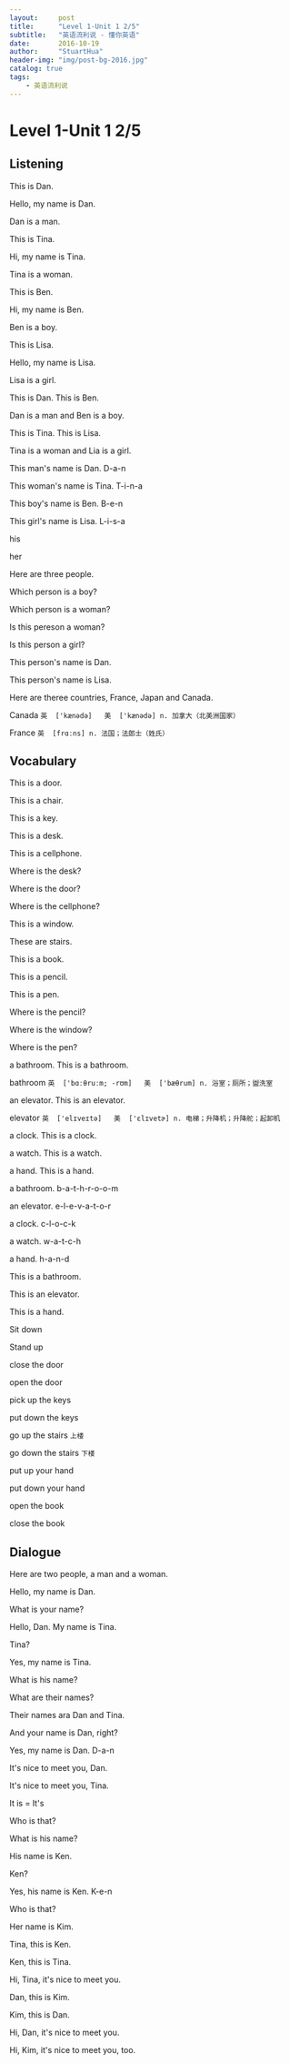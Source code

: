 ```yaml
---
layout:     post
title:      "Level 1-Unit 1 2/5"
subtitle:   "英语流利说 - 懂你英语"
date:       2016-10-19
author:     "StuartHua"
header-img: "img/post-bg-2016.jpg"
catalog: true
tags:
    - 英语流利说
---
```


# Level 1-Unit 1 2/5

<!-- more -->

## Listening

This is Dan.

Hello, my name is Dan.

Dan is a man.

This is Tina.

Hi, my name is Tina.

Tina is a woman.

This is Ben.

Hi, my name is Ben.

Ben is a boy.

This is Lisa.

Hello, my name is Lisa.

Lisa is a girl.

This is Dan. This is Ben.

Dan is a man and Ben is a boy.

This is Tina. This is Lisa.

Tina is a woman and Lia is a girl.

This man's name is Dan. D-a-n

This woman's name is Tina. T-i-n-a

This boy's name is Ben. B-e-n

This girl's name is Lisa. L-i-s-a

his

her

Here are three people.

Which person is a boy?

Which person is a woman?

Is this pereson a woman?

Is this person a girl?

This person's name is Dan.

This person's name is Lisa.

Here are theree countries, France, Japan and Canada.

Canada `英  ['kænədə]   美  ['kænədə]
n. 加拿大（北美洲国家）`

France `英  [frɑːns]
n. 法国；法郎士（姓氏）`

## Vocabulary

This is a door.

This is a chair.

This is a key.

This is a desk.

This is a cellphone.

Where is the desk?

Where is the door?

Where is the cellphone?

This is a window.

These are stairs.

This is a book.

This is a pencil.

This is a pen.

Where is the pencil?

Where is the window?

Where is the pen?

a bathroom. This is a bathroom.

bathroom `英  ['bɑːθruːm; -rʊm]   美  ['bæθrum]
n. 浴室；厕所；盥洗室`

an elevator. This is an elevator.

elevator `英  ['elɪveɪtə]   美  ['ɛlɪvetɚ]
n. 电梯；升降机；升降舵；起卸机`

a clock. This is a clock.

a watch. This is a watch.

a hand. This is a hand.

a bathroom. b-a-t-h-r-o-o-m

an elevator. e-l-e-v-a-t-o-r

a clock. c-l-o-c-k

a watch. w-a-t-c-h

a hand. h-a-n-d

This is a bathroom.

This is an elevator.

This is a hand.

Sit down

Stand up

close the door

open the door

pick up the keys

put down the keys

go up the stairs `上楼`

go down the stairs `下楼`

put up your hand

put down your hand

open the book

close the book

## Dialogue

Here are two people, a man and a woman.

Hello, my name is Dan.

What is your name?

Hello, Dan. My name is Tina.

Tina?

Yes, my name is Tina.

What is his name?

What are their names?

Their names ara Dan and Tina.

And your name is Dan, right?

Yes, my name is Dan. D-a-n

It's nice to meet you, Dan.

It's nice to meet you, Tina.

It is = It's

Who is that?

What is his name?

His name is Ken.

Ken?

Yes, his name is Ken. K-e-n

Who is that?

Her name is Kim.

Tina, this is Ken.

Ken, this is Tina.

Hi, Tina, it's nice to meet you.

Dan, this is Kim.

Kim, this is Dan.

Hi, Dan, it's nice to meet you.

Hi, Kim, it's nice to meet you, too.


